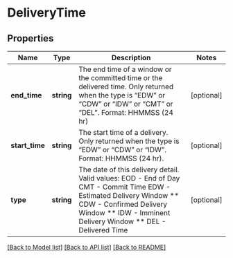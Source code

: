 # DeliveryTime

## Properties
Name | Type | Description | Notes
------------ | ------------- | ------------- | -------------
**end_time** | **string** | The end time of a window or the committed time or the delivered time. Only returned when the type is “EDW” or “CDW” or “IDW” or “CMT” or “DEL”. Format: HHMMSS (24 hr) | [optional] 
**start_time** | **string** | The start time of a delivery. Only returned when the type is “EDW” or “CDW” or “IDW”. Format: HHMMSS (24 hr). | [optional] 
**type** | **string** | The date of this delivery detail. Valid values:  EOD - End of Day CMT - Commit Time EDW - Estimated Delivery Window ** CDW - Confirmed Delivery Window ** IDW - Imminent Delivery Window ** DEL - Delivered Time | [optional] 

[[Back to Model list]](../../README.md#documentation-for-models) [[Back to API list]](../../README.md#documentation-for-api-endpoints) [[Back to README]](../../README.md)

